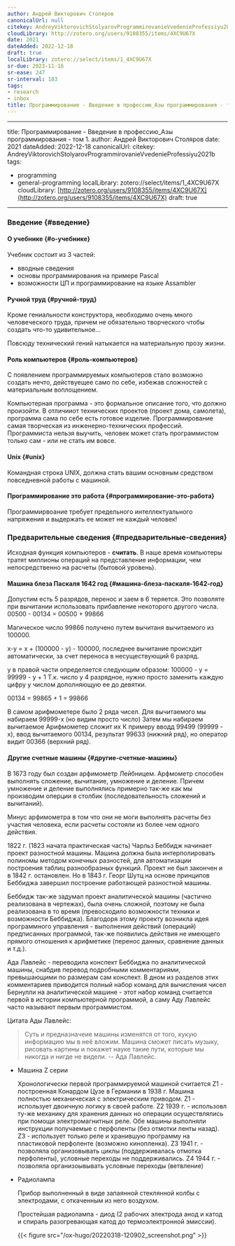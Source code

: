```yaml
---
author: Андрей Викторович Столяров
canonicalUrl: null
citekey: AndreyViktorovichStolyarovProgrammirovanieVvedenieProfessiyu2021b
cloudLibrary: http://zotero.org/users/9108355/items/4XC9U67X
date: 2021
dateAdded: 2022-12-18
draft: true
localLibrary: zotero://select/items/1_4XC9U67X
sr-due: 2023-11-16
sr-ease: 247
sr-interval: 183
tags:
- research
- inbox
title: Программирование - Введение в профессию_Азы программирования - том 1.
---
```



---

title: Программирование - Введение в профессию_Азы программирования - том 1.
author: Андрей Викторович Столяров date: 2021 dateAdded: 2022-12-18
canonicalUrl: citekey:
AndreyViktorovichStolyarovProgrammirovanieVvedenieProfessiyu2021b tags:


- programming
- general-programming localLibrary: zotero://select/items/1_4XC9U67X
  cloudLibrary: [http://zotero.org/users/9108355/items/4XC9U67X](http://zotero.org/users/9108355/items/4XC9U67X) draft: true


---

### Введение {#введение}

#### О учебнике {#о-учебнике}

Учебник состоит из 3 частей:


- вводные сведения
- основы программирования на примере Pascal
- возможности ЦП и программирование на языке Assambler

#### Ручной труд {#ручной-труд}

Кроме гениальности конструктора, необходимо очень много человеческого труда,
причем не обязательно творческого чтобы создать что-то удивительное...

Повсюду технический гений натыкается на материальную прозу жизни.

#### Роль компьютеров {#роль-компьютеров}

С появлением программируемых компьютеров стало возможно создать нечто,
действуещее само по себе, избежав сложностей с материальным воплощением.

Компьютерная программа - это формальное описание того, что должно произойти. В
отличииот технических проектов (проект дома, самолета), программа сама по себе
есть готовое изделие. Программирование самая творческая из инженерно-технических
профессий. Программиста нельзя выучить, человек может стать программистом только
сам - или не стать им вовсе.

#### Unix {#unix}

Командная строка UNIX, должна стать вашим основным средством повседневной работы
с машиной.

#### Программирование это работа {#программирование-это-работа}

Программирвоание требует предельного интеллектуального напряжения и выдержать ее
может не каждый человек!

### Предварительные сведения {#предварительные-сведения}

Исходная функция компьютеров - **считать**. В наше время компьютеры тратят
миллионы операций на представление информации, чем непосредственно на расчеты
(бытовой уровень).

#### Машина блеза Паскаля 1642 год {#машина-блеза-паскаля-1642-год}

Допустим есть 5 разрядов, перенос и заем в 6 теряется. Это позволяте при
вычитании использовать прибавление некоторого другого числа. 00500 - 00134 =
00500 + 99866

Магическое число 99866 получено путем вычитаня вычитаемого из 100000.

x-y = x + (100000 - y) - 100000, последнее вычитание происхдит автоматически, за
счет переноса в несуществующий 6 разряд.

y в правой части определяется следующим образом: 100000 - y = 99999 - y + 1 Т.к.
число y 4 разрядное, нужно просто заменить каждую цифру y числом дополняющую ее
до девятки.

00134 = 99865 + 1 = 99866

В самом арифмометере было 2 ряда чисел. Для вычитаемого мы набираем 99999-x (но
видим просто число) Затем мы набираем вычитаемое Арифмометер сложит их К примеру
вводд 99499 (99999 - x), ввод вычитаемого 00134, результат 99633 (нижний ряд),
но оператор видит 00366 (верхний ряд).

#### Другие счетные машины {#другие-счетные-машины}

В 1673 году был создан арфимометр Лейбницем. Арфмометр способен выполнять
сложение, вычитание, умножение и деление. Причем умножение и деление выполнялись
примерно так-же как мы производим оперции в столбик (последовательность сложений
и вычитаний).

Минус арфимометра в том что они не моги выполнять расчеты без участия человека,
если расчеты состояли из более чем одного действия.

1822 г. (1823 начата практическая часть) Чарльз Беббидж начинает проект
разностной машины. Машина должна была интерполировать полиномы методом конечных
разностей, для автоматизации построения таблиц разнообразных функций. Проект не
был закончен и в 1842 г. остановлен. Но в 1843 г. Георг Шутц на основе принципов
Беббиджа завершил построение работающей разностной машины.

Беббидж так-же задумал проект аналитической машины (частично реализована в
чертежах), была очень сложной, поэтому не была реализована в то время
(превосходило возможности техники и возможности Беббиджа). Благодоря этому
проекту возникла идея программного управления - выполнения действий (операций)
предписанных программой, так-же появились действия не имеющего прямого отношения
к арифметике (перенос данных, сравнение данных и т.д.).

Ада Лавлейс - переводила конспект Беббиджа по аналитической машины, снабдив
перевод подробными комментариями, превышающими по размерам сам конспект. В дном
из разделов этих комментариев приводится полный набор команд для вычисления
чисел Бернулли на аналитической машине - этот набор команд считается первой в
истории компьютерной программой, а саму Аду Лавлейс часто называют первым
программистом.

Цитата Ады Лавлейс:

> Суть и предназначеие машины изменятся от того, кукую информацию мы в неё
> вложим. Машина сможет писать музыку, рисовать картины и покажет науке такие
> пути, которые мы никогда и нигде не видели. -- Ада Лавлейс.

<!--list-separator-->


- Машина Z серии

  Хронологически первой программируемой машиной считается Z1 - построенная
  Конардом Цузе в Германии в 1938 г. Машина полностью механическая с
  электрическим приводом. Z1 - использует двоичную логику в своей работе. Z2
  1939 г. - использовл ту-же механику для хранения данных но операции
  осуществлялись при помощи электромагнитных реле. Обе машины выполняли
  инструкции получаемые с перфоленты (без отмотки ленты назад). Z3 - использует
  только реле и хранившую программу на пластиковой перфоленте (возможно
  кинопленка). Z3 1941 г. - позволяла организовывать циклы (поддерживалась
  отмотка перфоленты), условные переходы не поддерживались. Z4 1944 г. -
  позволяла организоывывать условные переходы (ветвление)

<!--list-separator-->


- Радиолампа

  Прибор выполненный в виде запаянной стеклянной колбы с электродами, с
  откаченным из него воздухом.

  Простейшая радиолампа - диод (2 рабочих электрода анод и катод и спираль
  разогревающая катод до термоэлектронной эмиссии).

  {{< figure src="/ox-hugo/20220318-120902_screenshot.png" >}}